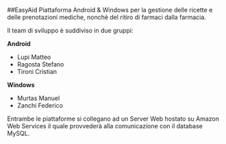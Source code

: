 ##EasyAid
Piattaforma Android &amp; Windows per la gestione delle ricette e delle prenotazioni mediche, nonchè del ritiro di farmaci dalla farmacia.

Il team di sviluppo è suddiviso in due gruppi:

**Android**
* Lupi Matteo
* Ragosta Stefano
* Tironi Cristian

**Windows**
* Murtas Manuel
* Zanchi Federico

Entrambe le piattaforme si collegano ad un Server Web hostato su Amazon Web Services il quale provvederà alla comunicazione con il database MySQL. 

